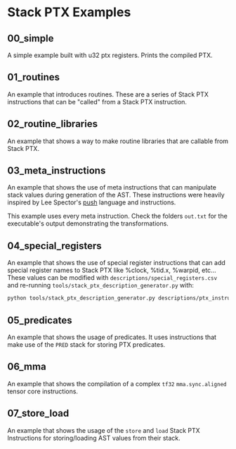 # Stack PTX Examples

## 00_simple
A simple example built with u32 ptx registers. Prints the compiled PTX.

## 01_routines
An example that introduces routines. These are a series of Stack PTX instructions that can be "called" from a Stack PTX instruction.

## 02_routine_libraries
An example that shows a way to make routine libraries that are callable from Stack PTX.

## 03_meta_instructions
An example that shows the use of meta instructions that can manipulate stack values during generation of the AST.
These instructions were heavily inspired by Lee Spector's [push](https://faculty.hampshire.edu/lspector/push.html) language and instructions.

This example uses every meta instruction. Check the folders `out.txt` for the executable's output demonstrating the transformations.

## 04_special_registers
An example that shows the use of special register instructions that can add special register names to Stack PTX 
like %clock, %tid.x, %warpid, etc... These values can be modified with `descriptions/special_registers.csv` and
re-running `tools/stack_ptx_description_generator.py` with:
``` bash
python tools/stack_ptx_description_generator.py descriptions/ptx_instructions.csv descriptions/special_registers.csv stack_ptx_generated_descriptions.h
```

## 05_predicates
An example that shows the usage of predicates. It uses instructions that make use of the `PRED` stack for storing PTX predicates.

## 06_mma
An example that shows the compilation of a complex `tf32` `mma.sync.aligned` tensor core instructions.

## 07_store_load
An example that shows the usage of the `store` and `load` Stack PTX Instructions for storing/loading AST values from their stack.
